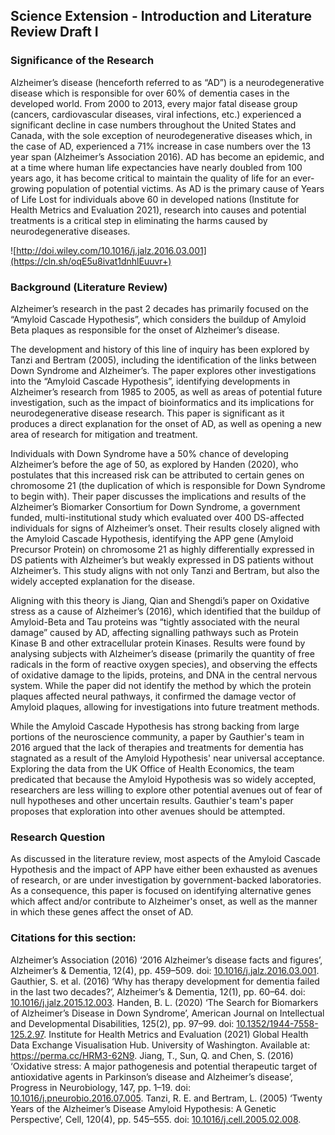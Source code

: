 ## Science Extension - Introduction and Literature Review Draft I
### Significance of the Research

Alzheimer’s disease (henceforth referred to as “AD”) is a neurodegenerative disease which is responsible for over 60% of dementia cases in the developed world. From 2000 to 2013, every major fatal disease group (cancers, cardiovascular diseases, viral infections, etc.) experienced a significant decline in case numbers throughout the United States and Canada, with the sole exception of neurodegenerative diseases which, in the case of AD, experienced a 71% increase in case numbers over the 13 year span (Alzheimer’s Association 2016). AD has become an epidemic, and at a time where human life expectancies have nearly doubled from 100 years ago, it has become critical to maintain the quality of life for an ever-growing population of potential victims. As AD is the primary cause of Years of Life Lost for individuals above 60 in developed nations (Institute for Health Metrics and Evaluation 2021), research into causes and potential treatments is a critical step in eliminating the harms caused by neurodegenerative diseases.

![http://doi.wiley.com/10.1016/j.jalz.2016.03.001](https://cln.sh/oqE5u8ivat1dnhlEuuvr+)

### Background (Literature Review)

Alzheimer’s research in the past 2 decades has primarily focused on the “Amyloid Cascade Hypothesis”, which considers the buildup of Amyloid Beta plaques as responsible for the onset of Alzheimer’s disease. 

The development and history of this line of inquiry has been explored by Tanzi and Bertram (2005), including the identification of the links between Down Syndrome and Alzheimer’s. The paper explores other investigations into the “Amyloid Cascade Hypothesis”, identifying developments in Alzheimer’s research from 1985 to 2005, as well as areas of potential future investigation, such as the impact of bioinformatics and its implications for neurodegenerative disease research. This paper is significant as it produces a direct explanation for the onset of AD, as well as opening a new area of research for mitigation and treatment.

Individuals with Down Syndrome have a 50% chance of developing Alzheimer’s before the age of 50, as explored by Handen (2020), who postulates that this increased risk can be attributed to certain genes on chromosome 21 (the duplication of which is responsible for Down Syndrome to begin with). Their paper discusses the implications and results of the Alzheimer’s Biomarker Consortium for Down Syndrome, a government funded, multi-institutional study which evaluated over 400 DS-affected individuals for signs of Alzheimer’s onset. Their results closely aligned with the Amyloid Cascade Hypothesis, identifying the APP gene (Amyloid Precursor Protein) on chromosome 21 as highly differentially expressed in DS patients with Alzheimer’s but weakly expressed in DS patients without Alzheimer’s. This study aligns with not only Tanzi and Bertram, but also the widely accepted explanation for the disease.

Aligning with this theory is Jiang, Qian and Shengdi’s paper on Oxidative stress as a cause of Alzheimer’s (2016), which identified that the buildup of Amyloid-Beta and Tau proteins was “tightly associated with the neural damage” caused by AD, affecting signalling pathways such as Protein Kinase B and other extracellular protein Kinases. Results were found by analysing subjects with Alzheimer’s disease (primarily the quantity of free radicals in the form of reactive oxygen species), and observing the effects of oxidative damage to the lipids, proteins, and DNA in the central nervous system. While the paper did not identify the method by which the protein plaques affected neural pathways, it confirmed the damage vector of Amyloid plaques, allowing for investigations into future treatment methods.

While the Amyloid Cascade Hypothesis has strong backing from large portions of the neuroscience community, a paper by Gauthier's team in 2016 argued that the lack of therapies and treatments for dementia has stagnated as a result of the Amyloid Hypothesis' near universal acceptance. Exploring the data from the UK Office of Health Economics, the team predicated that because the Amyloid Hypothesis was so widely accepted, researchers are less willing to explore other potential avenues out of fear of null hypotheses and other uncertain results. Gauthier's team's paper proposes that exploration into other avenues should be attempted.

### Research Question

As discussed in the literature review, most aspects of the Amyloid Cascade Hypothesis and the impact of APP have either been exhausted as avenues of research, or are under investigation by government-backed laboratories. As a consequence, this paper is focused on identifying alternative genes which affect and/or contribute to Alzheimer's onset, as well as the manner in which these genes affect the onset of AD.


### Citations for this section:
Alzheimer’s Association (2016) ‘2016 Alzheimer’s disease facts and figures’, Alzheimer’s & Dementia, 12(4), pp. 459–509. doi: [10.1016/j.jalz.2016.03.001](https://doi.org/10.1016/j.jalz.2016.03.001).
Gauthier, S. et al. (2016) ‘Why has therapy development for dementia failed in the last two decades?’, Alzheimer’s & Dementia, 12(1), pp. 60–64. doi: [10.1016/j.jalz.2015.12.003](https://doi.org/10.1016/j.jalz.2015.12.003).
Handen, B. L. (2020) ‘The Search for Biomarkers of Alzheimer’s Disease in Down Syndrome’, American Journal on Intellectual and Developmental Disabilities, 125(2), pp. 97–99. doi: [10.1352/1944-7558-125.2.97](https://doi.org/10.1352/1944-7558-125.2.97).
Institute for Health Metrics and Evaluation (2021) Global Health Data Exchange Visualisation Hub. University of Washington. Available at: https://perma.cc/HRM3-62N9.
Jiang, T., Sun, Q. and Chen, S. (2016) ‘Oxidative stress: A major pathogenesis and potential therapeutic target of antioxidative agents in Parkinson’s disease and Alzheimer’s disease’, Progress in Neurobiology, 147, pp. 1–19. doi: [10.1016/j.pneurobio.2016.07.005](https://doi.org/10.1016/j.pneurobio.2016.07.005).
Tanzi, R. E. and Bertram, L. (2005) ‘Twenty Years of the Alzheimer’s Disease Amyloid Hypothesis: A Genetic Perspective’, Cell, 120(4), pp. 545–555. doi: [10.1016/j.cell.2005.02.008](https://doi.org/10.1016/j.cell.2005.02.008).
